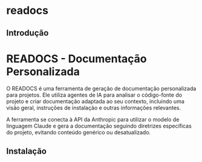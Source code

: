 # readocs

## Introdução
# READOCS - Documentação Personalizada

O READOCS é uma ferramenta de geração de documentação personalizada para projetos. Ele utiliza agentes de IA para analisar o código-fonte do projeto e criar documentação adaptada ao seu contexto, incluindo uma visão geral, instruções de instalação e outras informações relevantes.

A ferramenta se conecta à API da Anthropic para utilizar o modelo de linguagem Claude e gera a documentação seguindo diretrizes específicas do projeto, evitando conteúdo genérico ou desatualizado.

## Instalação
